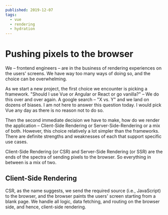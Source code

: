 ```yaml
---
published: 2019-12-07
tags:
  - vue
  - rendering
  - hydration
---
```


# Pushing pixels to the browser

We – frontend engineers – are in the business of rendering experiences on the users' screens. We have way too many ways of doing so, and the choice can be overwhelming.

As we start a new project, the first choice we encounter is picking a framework. "Should I use Vue or Angular or React or go vanilla?" – We do this over and over again. A google search – "X vs. Y" and we land on dozens of biases. I am not here to answer this question today. I would pick Vue any day as there is no reason not to do so.

Then the second immediate decision we have to make, how do we render the application – Client-Side Rendering or Server-Side-Rendering or a mix of both. However, this choice relatively a lot simpler than the frameworks. There are definite strengths and weaknesses of each that support specific use cases.

Client-Side Rendering (or CSR) and Server-Side Rendering (or SSR) are the ends of the spectra of sending pixels to the browser. So everything in between is a mix of two.

## Client-Side Rendering

CSR, as the name suggests, we send the required source (i.e., JavaScript) to the browser, and the browser paints the users' screen starting from a blank page. We handle all logic, data fetching, and routing on the browser side, and hence, client-side rendering.
